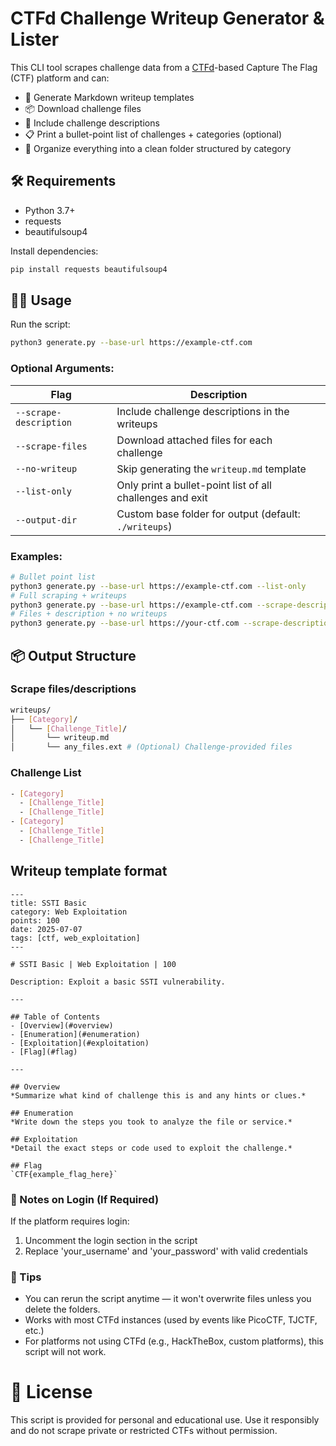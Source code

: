 # CTFd Challenge Writeup Generator & Lister

This CLI tool scrapes challenge data from a [CTFd](https://ctfd.io)-based Capture The Flag (CTF) platform and can:
- 📄 Generate Markdown writeup templates
- 📦 Download challenge files
- 📝 Include challenge descriptions
- 📋 Print a bullet-point list of challenges + categories (optional)
- 💾 Organize everything into a clean folder structured by category

## 🛠 Requirements
- Python 3.7+
- requests
- beautifulsoup4

Install dependencies:
```python
pip install requests beautifulsoup4
```

## 🧑‍💻 Usage
Run the script:
```bash
python3 generate.py --base-url https://example-ctf.com
```

### Optional Arguments:
| Flag                   | Description                                               |
| ---------------------- | --------------------------------------------------------- |
| `--scrape-description` | Include challenge descriptions in the writeups            |
| `--scrape-files`       | Download attached files for each challenge                |
| `--no-writeup`         | Skip generating the `writeup.md` template                 |
| `--list-only`          | Only print a bullet-point list of all challenges and exit |
| `--output-dir`         | Custom base folder for output (default: `./writeups`)     |

### Examples:
```bash
# Bullet point list
python3 generate.py --base-url https://example-ctf.com --list-only
# Full scraping + writeups
python3 generate.py --base-url https://example-ctf.com --scrape-description --scrape-files
# Files + description + no writeups
python3 generate.py --base-url https://your-ctf.com --scrape-description --scrape-files --no-writeup
```

## 📦 Output Structure
### Scrape files/descriptions
```bash
writeups/
├── [Category]/
│   └── [Challenge_Title]/
│       └── writeup.md
│       └── any_files.ext # (Optional) Challenge-provided files
```
### Challenge List
```bash
- [Category]
  - [Challenge_Title]
  - [Challenge_Title]
- [Category]
  - [Challenge_Title]
  - [Challenge_Title]
```

## Writeup template format
```
---
title: SSTI Basic
category: Web Exploitation
points: 100
date: 2025-07-07
tags: [ctf, web_exploitation]
---

# SSTI Basic | Web Exploitation | 100

Description: Exploit a basic SSTI vulnerability.

---

## Table of Contents
- [Overview](#overview)
- [Enumeration](#enumeration)
- [Exploitation](#exploitation)
- [Flag](#flag)

---

## Overview
*Summarize what kind of challenge this is and any hints or clues.*

## Enumeration
*Write down the steps you took to analyze the file or service.*

## Exploitation
*Detail the exact steps or code used to exploit the challenge.*

## Flag
`CTF{example_flag_here}`
```

### 🔐 Notes on Login (If Required)
If the platform requires login:
1. Uncomment the login section in the script
2. Replace 'your_username' and 'your_password' with valid credentials

### 🧠 Tips
- You can rerun the script anytime — it won't overwrite files unless you delete the folders.
- Works with most CTFd instances (used by events like PicoCTF, TJCTF, etc.)
- For platforms not using CTFd (e.g., HackTheBox, custom platforms), this script will not work.

# 📜 License
This script is provided for personal and educational use. Use it responsibly and do not scrape private or restricted CTFs without permission.